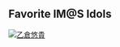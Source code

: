 ## Favorite IM@S Idols
[![乙倉悠貴](https://img.shields.io/badge/CINDERELLA%20GIRLS-%E4%B9%99%E5%80%89%E6%82%A0%E8%B2%B4-%23e3bec3?style=for-the-badge)](https://idollist.idolmaster-official.jp/search/detail/20039)
